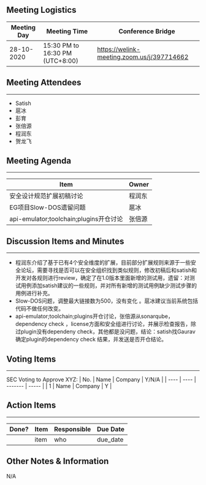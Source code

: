 ## Meeting Logistics

| Meeting Day | Meeting Time                    | Conference Bridge                          |
| ----------- | ------------------------------- | ------------------------------------------ |
| 28-10-2020  | 15:30 PM to 16:30 PM (UTC+8:00) | https://welink-meeting.zoom.us/j/397714662 |

## Meeting Attendees
** **
- Satish
- 扈冰
- 彭育
- 张倍源
- 程润东
- 贺龙飞

## Meeting Agenda

** **
| Item                               | Owner  |
| ---------------------------------- | ------ |
| 安全设计规范扩展初稿讨论              | 程润东  |
| EG项目Slow-DOS遗留问题               | 扈冰   |
| api-emulator;toolchain;plugins开仓讨论               | 张倍源   |


## Discussion Items and Minutes

** **
- 程润东介绍了基于已有4个安全维度的扩展，目前部分扩展规则来源于一些安全论坛，需要寻找是否可以在安全组织找到类似规则，修改初稿后和satish和开发对各规则进行review，确定了在1.0版本里面新增的测试用，遗留：对测试用例添加satish建议的一些规则，并对所有新增的测试用例缺少测试步骤的用例进行补充。
- Slow-DOS问题，调整最大链接数为500，没有变化 。扈冰建议当前系统包括代码不做任何改变。
- api-emulator;toolchain;plugins开仓讨论，张倍源从sonarqube， dependency check ，license方面和安全组进行讨论，并展示检查报告，除过plugin没有dependeny check，其他都是没问题，结论：satish找Gaurav确定plugin的dependency check 结果，并发送是否开仓结论。

## Voting Items

** **
SEC Voting to Approve XYZ:
| No.  | Name | Company | Y/N/A |
| ---- | ---- | ------- | ----- |
| 1    | Name | Company | Y     |

## Action Items
** **
| Done? | Item | Responsible | Due Date |
| ----- | ---- | ----------- | -------- |
|       | item | who         | due_date |

## Other Notes & Information
N/A